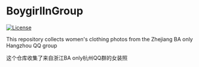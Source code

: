 # BoygirlInGroup

[![License](https://i.creativecommons.org/l/by-nc-sa/4.0/88x31.png)](http://creativecommons.org/licenses/by-nc-sa/4.0/)  

This repository collects women's clothing photos from the Zhejiang BA only Hangzhou QQ group

这个仓库收集了来自浙江BA only杭州QQ群的女装照 

